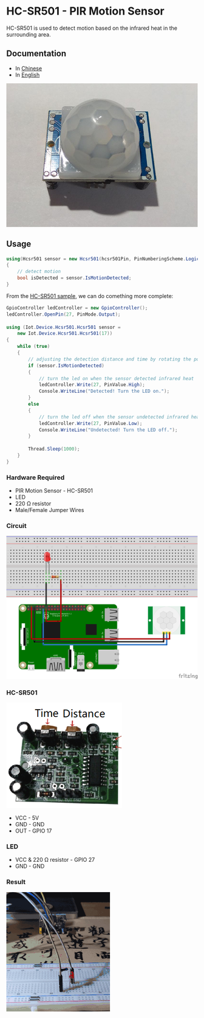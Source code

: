 # HC-SR501 - PIR Motion Sensor

HC-SR501 is used to detect motion based on the infrared heat in the surrounding area. 

## Documentation

- In [Chinese](http://wenku.baidu.com/view/26ef5a9c49649b6648d747b2.html)
- In [English](https://cdn.datasheetspdf.com/pdf-down/H/C/-/HC-SR501-1-ETC.pdf)

![sensor](sensor.jpg)

## Usage

```C#
using(Hcsr501 sensor = new Hcsr501(hcsr501Pin, PinNumberingScheme.Logical))
{
    // detect motion
    bool isDetected = sensor.IsMotionDetected;
}
```

From the [HC-SR501 sample](./samples), we can do comething more complete:

```C#
GpioController ledController = new GpioController();
ledController.OpenPin(27, PinMode.Output);

using (Iot.Device.Hcsr501.Hcsr501 sensor =
    new Iot.Device.Hcsr501.Hcsr501(17))
{
    while (true)
    {
        // adjusting the detection distance and time by rotating the potentiometer on the sensor
        if (sensor.IsMotionDetected)
        {
            // turn the led on when the sensor detected infrared heat
            ledController.Write(27, PinValue.High);
            Console.WriteLine("Detected! Turn the LED on.");
        }
        else
        {
            // turn the led off when the sensor undetected infrared heat
            ledController.Write(27, PinValue.Low);
            Console.WriteLine("Undetected! Turn the LED off.");
        }

        Thread.Sleep(1000);
    }
}
```

### Hardware Required

* PIR Motion Sensor - HC-SR501
* LED
* 220 Ω resistor
* Male/Female Jumper Wires

### Circuit

![circuit](circuit_bb.png)

### HC-SR501

![settings](Hcsr501Setting.png)

* VCC - 5V
* GND - GND
* OUT - GPIO 17

### LED

* VCC & 220 Ω resistor - GPIO 27
* GND - GND

### Result

![result ](RunningResult.gif)
